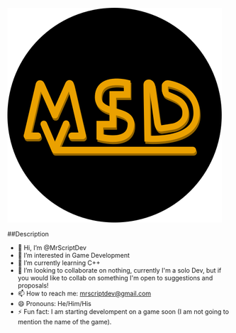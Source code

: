 
![MrScriptDev](https://github.com/MrScriptDev/MrScriptDev/blob/main/MrScriptDev%20Logo%20(Rounded).svg)

##Description
- 👋 Hi, I’m @MrScriptDev
- 👀 I’m interested in Game Development
- 🌱 I’m currently learning C++
- 💞️ I’m looking to collaborate on nothing, currently I'm a solo Dev, but if you would like to collab on something I'm open to suggestions and proposals!
- 📫 How to reach me: mrscriptdev@gmail.com
- 😄 Pronouns: He/Him/His
- ⚡ Fun fact: I am starting develompent on a game soon (I am not going to mention the name of the game).

<!---
MrScriptDev/MrScriptDev is a ✨ special ✨ repository because its `README.md` (this file) appears on your GitHub profile.
You can click the Preview link to take a look at your changes.
--->
